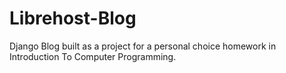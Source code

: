 # Librehost-Blog

Django Blog built as a project for a personal choice homework in Introduction To Computer Programming.